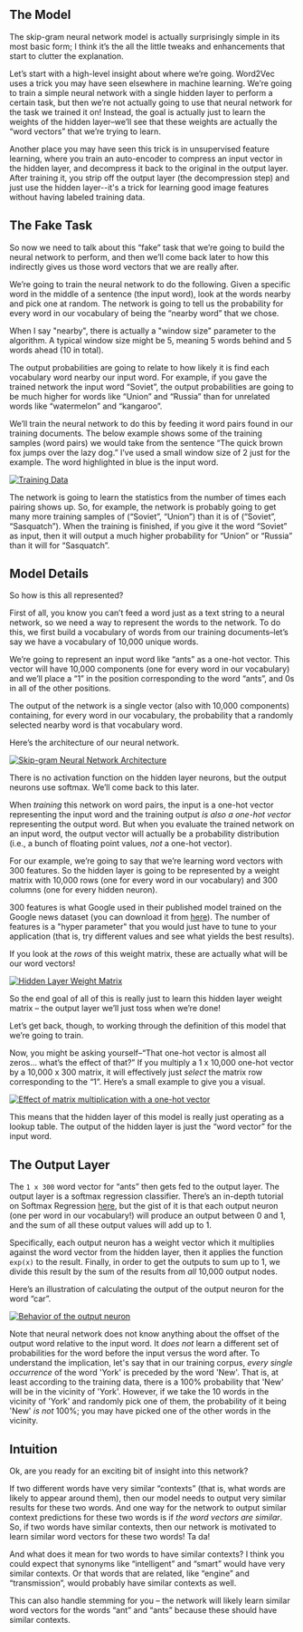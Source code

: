 ## The Model

The skip-gram neural network model is actually surprisingly simple in its most basic form; I think it’s the all the little tweaks and enhancements that start to clutter the explanation.



Let’s start with a high-level insight about where we’re going. Word2Vec uses a trick you may have seen elsewhere in machine learning. We’re going to train a simple neural network with a single hidden layer to perform a certain task, but then we’re not actually going to use that neural network for the task we trained it on! Instead, the goal is actually just to learn the weights of the hidden layer–we’ll see that these weights are actually the “word vectors” that we’re trying to learn.


Another place you may have seen this trick is in unsupervised feature learning, where you train an auto-encoder to compress an input vector in the hidden layer, and decompress it back to the original in the output layer. After training it, you strip off the output layer (the decompression step) and just use the hidden layer--it's a trick for learning good image features without having labeled training data.

## The Fake Task

So now we need to talk about this “fake” task that we’re going to build the neural network to perform, and then we’ll come back later to how this indirectly gives us those word vectors that we are really after.



We’re going to train the neural network to do the following. Given a specific word in the middle of a sentence (the input word), look at the words nearby and pick one at random. The network is going to tell us the probability for every word in our vocabulary of being the “nearby word” that we chose.


 When I say "nearby", there is actually a "window size" parameter to the algorithm. A typical window size might be 5, meaning 5 words behind and 5 words ahead (10 in total).


The output probabilities are going to relate to how likely it is find each vocabulary word nearby our input word. For example, if you gave the trained network the input word “Soviet”, the output probabilities are going to be much higher for words like “Union” and “Russia” than for unrelated words like “watermelon” and “kangaroo”.



We’ll train the neural network to do this by feeding it word pairs found in our training documents. The below example shows some of the training samples (word pairs) we would take from the sentence “The quick brown fox jumps over the lazy dog.” I’ve used a small window size of 2 just for the example. The word highlighted in blue is the input word.



[![Training Data](http://mccormickml.com/assets/word2vec/training_data.png)](http://mccormickml.com/assets/word2vec/training_data.png)



The network is going to learn the statistics from the number of times each pairing shows up. So, for example, the network is probably going to get many more training samples of (“Soviet”, “Union”) than it is of (“Soviet”, “Sasquatch”). When the training is finished, if you give it the word “Soviet” as input, then it will output a much higher probability for “Union” or “Russia” than it will for “Sasquatch”.


## Model Details


So how is this all represented?



First of all, you know you can’t feed a word just as a text string to a neural network, so we need a way to represent the words to the network. To do this, we first build a vocabulary of words from our training documents–let’s say we have a vocabulary of 10,000 unique words.



We’re going to represent an input word like “ants” as a one-hot vector. This vector will have 10,000 components (one for every word in our vocabulary) and we’ll place a “1” in the position corresponding to the word “ants”, and 0s in all of the other positions.



The output of the network is a single vector (also with 10,000 components) containing, for every word in our vocabulary, the probability that a randomly selected nearby word is that vocabulary word.



Here’s the architecture of our neural network.



[![Skip-gram Neural Network Architecture](http://mccormickml.com/assets/word2vec/skip_gram_net_arch.png)](http://mccormickml.com/assets/word2vec/skip_gram_net_arch.png)



There is no activation function on the hidden layer neurons, but the output neurons use softmax. We’ll come back to this later.



When _training_ this network on word pairs, the input is a one-hot vector representing the input word and the training output _is also a one-hot vector_ representing the output word. But when you evaluate the trained network on an input word, the output vector will actually be a probability distribution (i.e., a bunch of floating point values, _not_ a one-hot vector).



For our example, we’re going to say that we’re learning word vectors with 300 features. So the hidden layer is going to be represented by a weight matrix with 10,000 rows (one for every word in our vocabulary) and 300 columns (one for every hidden neuron).


300 features is what Google used in their published model trained on the Google news dataset (you can download it from [here](https://code.google.com/archive/p/word2vec/)). The number of features is a "hyper parameter" that you would just have to tune to your application (that is, try different values and see what yields the best results).


If you look at the _rows_ of this weight matrix, these are actually what will be our word vectors!



[![Hidden Layer Weight Matrix](http://mccormickml.com/assets/word2vec/word2vec_weight_matrix_lookup_table.png)](http://mccormickml.com/assets/word2vec/word2vec_weight_matrix_lookup_table.png)



So the end goal of all of this is really just to learn this hidden layer weight matrix – the output layer we’ll just toss when we’re done!


Let’s get back, though, to working through the definition of this model that we’re going to train.


Now, you might be asking yourself–“That one-hot vector is almost all zeros… what’s the effect of that?” If you multiply a 1 x 10,000 one-hot vector by a 10,000 x 300 matrix, it will effectively just _select_ the matrix row corresponding to the “1”. Here’s a small example to give you a visual.



[![Effect of matrix multiplication with a one-hot vector](http://mccormickml.com/assets/word2vec/matrix_mult_w_one_hot.png)](http://mccormickml.com/assets/word2vec/matrix_mult_w_one_hot.png)



This means that the hidden layer of this model is really just operating as a lookup table. The output of the hidden layer is just the “word vector” for the input word.


## The Output Layer


The `1 x 300` word vector for “ants” then gets fed to the output layer. The output layer is a softmax regression classifier. There’s an in-depth tutorial on Softmax Regression [here](http://ufldl.stanford.edu/tutorial/supervised/SoftmaxRegression/), but the gist of it is that each output neuron (one per word in our vocabulary!) will produce an output between 0 and 1, and the sum of all these output values will add up to 1.



Specifically, each output neuron has a weight vector which it multiplies against the word vector from the hidden layer, then it applies the function `exp(x)` to the result. Finally, in order to get the outputs to sum up to 1, we divide this result by the sum of the results from _all_ 10,000 output nodes.



Here’s an illustration of calculating the output of the output neuron for the word “car”.



[![Behavior of the output neuron](http://mccormickml.com/assets/word2vec/output_weights_function.png)](http://mccormickml.com/assets/word2vec/output_weights_function.png)


Note that neural network does not know anything about the offset of the output word relative to the input word. It _does not_ learn a different set of probabilities for the word before the input versus the word after. To understand the implication, let's say that in our training corpus, _every single occurrence_ of the word 'York' is preceded by the word 'New'. That is, at least according to the training data, there is a 100% probability that 'New' will be in the vicinity of 'York'. However, if we take the 10 words in the vicinity of 'York' and randomly pick one of them, the probability of it being 'New' _is not_ 100%; you may have picked one of the other words in the vicinity.

## Intuition

Ok, are you ready for an exciting bit of insight into this network?



If two different words have very similar “contexts” (that is, what words are likely to appear around them), then our model needs to output very similar results for these two words. And one way for the network to output similar context predictions for these two words is if _the word vectors are similar_. So, if two words have similar contexts, then our network is motivated to learn similar word vectors for these two words! Ta da!



And what does it mean for two words to have similar contexts? I think you could expect that synonyms like “intelligent” and “smart” would have very similar contexts. Or that words that are related, like “engine” and “transmission”, would probably have similar contexts as well.



This can also handle stemming for you – the network will likely learn similar word vectors for the words “ant” and “ants” because these should have similar contexts.
